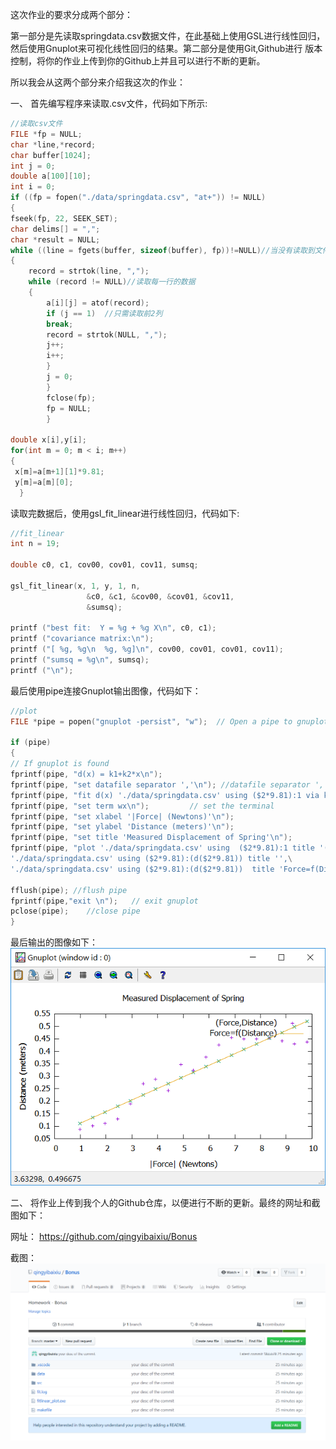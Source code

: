 这次作业的要求分成两个部分：

第一部分是先读取springdata.csv数据文件，在此基础上使用GSL进行线性回归，然后使用Gnuplot来可视化线性回归的结果。第二部分是使用Git,Github进行
版本控制，将你的作业上传到你的Github上并且可以进行不断的更新。

所以我会从这两个部分来介绍我这次的作业：

一、
首先编写程序来读取.csv文件，代码如下所示:
```c
//读取csv文件
FILE *fp = NULL;
char *line,*record;
char buffer[1024];
int j = 0;
double a[100][10];
int i = 0;
if ((fp = fopen("./data/springdata.csv", "at+")) != NULL)
{
fseek(fp, 22, SEEK_SET);  
char delims[] = ",";
char *result = NULL;
while ((line = fgets(buffer, sizeof(buffer), fp))!=NULL)//当没有读取到文件末尾时循环继续
{
	record = strtok(line, ",");
	while (record != NULL)//读取每一行的数据
	{
		a[i][j] = atof(record);
		if (j == 1)  //只需读取前2列
		break;
		record = strtok(NULL, ",");
		j++;
		i++;
		}
		j = 0;
		}
		fclose(fp);
		fp = NULL;
		}
  
double x[i],y[i];
for(int m = 0; m < i; m++)
{
 x[m]=a[m+1][1]*9.81;
 y[m]=a[m][0];
  }
```
读取完数据后，使用gsl_fit_linear进行线性回归，代码如下:
```C
//fit_linear
int n = 19;

double c0, c1, cov00, cov01, cov11, sumsq;
 
gsl_fit_linear(x, 1, y, 1, n,
                 &c0, &c1, &cov00, &cov01, &cov11,
                 &sumsq);

printf ("best fit:  Y = %g + %g X\n", c0, c1);
printf ("covariance matrix:\n");
printf ("[ %g, %g\n  %g, %g]\n", cov00, cov01, cov01, cov11);
printf ("sumsq = %g\n", sumsq);
printf ("\n");
```
最后使用pipe连接Gnuplot输出图像，代码如下：
```C
//plot
FILE *pipe = popen("gnuplot -persist", "w");  // Open a pipe to gnuplot

if (pipe) 
{   
// If gnuplot is found
fprintf(pipe, "d(x) = k1+k2*x\n");
fprintf(pipe, "set datafile separator ','\n"); //datafile separator ','
fprintf(pipe, "fit d(x) './data/springdata.csv' using ($2*9.81):1 via k1,k2\n");
fprintf(pipe, "set term wx\n");         // set the terminal               
fprintf(pipe, "set xlabel '|Force| (Newtons)'\n");
fprintf(pipe, "set ylabel 'Distance (meters)'\n");
fprintf(pipe, "set title 'Measured Displacement of Spring'\n");
fprintf(pipe, "plot './data/springdata.csv' using  ($2*9.81):1 title '(Force,Distance)',\
'./data/springdata.csv' using ($2*9.81):(d($2*9.81)) title '',\
'./data/springdata.csv' using ($2*9.81):(d($2*9.81))  title 'Force=f(Distance)' with line ls 12\n");

fflush(pipe); //flush pipe
fprintf(pipe,"exit \n");   // exit gnuplot
pclose(pipe);    //close pipe
}
```

最后输出的图像如下：
![screenshots](./img/Result.png)

二、
将作业上传到我个人的Github仓库，以便进行不断的更新。最终的网址和截图如下：

网址：
https://github.com/qingyibaixiu/Bonus

截图：
![screenshots](./img/Github_repository.png)